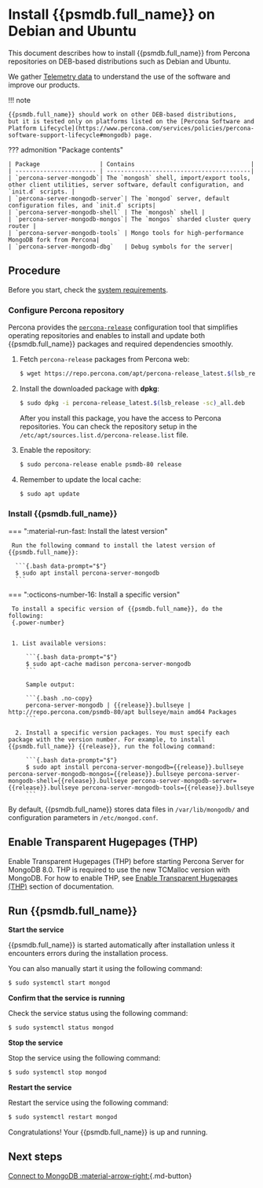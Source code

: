 # Install {{psmdb.full_name}} on Debian and Ubuntu

This document describes how to install {{psmdb.full_name}} from Percona repositories on DEB-based distributions such as Debian and Ubuntu. 

We gather [Telemetry data](../telemetry.md) to understand the use of the software and improve our products.

!!! note

    {{psmdb.full_name}} should work on other DEB-based distributions,
    but it is tested only on platforms listed on the [Percona Software and Platform Lifecycle](https://www.percona.com/services/policies/percona-software-support-lifecycle#mongodb) page.

??? admonition "Package contents"

    | Package                 | Contains                                 |
    | ----------------------- | -----------------------------------------|
    | `percona-server-mongodb`| The `mongosh` shell, import/export tools, other client utilities, server software, default configuration, and `init.d` scripts. |
    | `percona-server-mongodb-server`| The `mongod` server, default configuration files, and `init.d` scripts|
    | `percona-server-mongodb-shell` | The `mongosh` shell |
    | `percona-server-mongodb-mongos`| The `mongos` sharded cluster query router |
    | `percona-server-mongodb-tools` | Mongo tools for high-performance MongoDB fork from Percona|
    | `percona-server-mongodb-dbg`   | Debug symbols for the server|

## Procedure

Before you start, check the [system requirements](../system-requirements.md).

### Configure Percona repository

Percona provides the [`percona-release`](https://docs.percona.com/percona-software-repositories/index.html) configuration tool that simplifies operating repositories and enables to install and update both {{psmdb.full_name}} packages and required dependencies smoothly.    

1. Fetch `percona-release` packages from Percona web:
        
    ```{.bash data-prompt="$"}
    $ wget https://repo.percona.com/apt/percona-release_latest.$(lsb_release -sc)_all.deb
    ```    

2. Install the downloaded package with **dpkg**:    

    ```{.bash data-prompt="$"}
    $ sudo dpkg -i percona-release_latest.$(lsb_release -sc)_all.deb
    ```    

    After you install this package, you have the access to Percona repositories. You can check the repository setup in the `/etc/apt/sources.list.d/percona-release.list` file.    
    
3. Enable the repository:    

    ```{.bash data-prompt="$"}
    $ sudo percona-release enable psmdb-80 release
    ```    

4. Remember to update the local cache:    

    ```{.bash data-prompt="$"}
    $ sudo apt update
    ```

### Install {{psmdb.full_name}}

=== ":material-run-fast: Install the latest version"

     Run the following command to install the latest version of {{psmdb.full_name}}:

      ```{.bash data-prompt="$"}
      $ sudo apt install percona-server-mongodb
      ```

=== ":octicons-number-16: Install a specific version"

     To install a specific version of {{psmdb.full_name}}, do the following:
     {.power-number}


     1. List available versions:

         ```{.bash data-prompt="$"}
         $ sudo apt-cache madison percona-server-mongodb
         ```

         Sample output:

         ```{.bash .no-copy}
         percona-server-mongodb | {{release}}.bullseye | http://repo.percona.com/psmdb-80/apt bullseye/main amd64 Packages
         ```

      2. Install a specific version packages. You must specify each package with the version number. For example, to install {{psmdb.full_name}} {{release}}, run the following command:

         ```{.bash data-prompt="$"}
         $ sudo apt install percona-server-mongodb={{release}}.bullseye percona-server-mongodb-mongos={{release}}.bullseye percona-server-mongodb-shell={{release}}.bullseye percona-server-mongodb-server={{release}}.bullseye percona-server-mongodb-tools={{release}}.bullseye
         ```

By default, {{psmdb.full_name}} stores data files in `/var/lib/mongodb/`
and configuration parameters in `/etc/mongod.conf`.

## Enable Transparent Hugepages (THP)

Enable Transparent Hugepages (THP) before starting Percona Server for MongoDB 8.0. THP is required to use the new TCMalloc version with MongoDB. For how to enable THP, see [Enable Transparent Hugepages (THP)](https://www.mongodb.com/docs/upcoming/administration/tcmalloc-performance/#enable-transparent-hugepages--thp-) section of documentation.

## Run {{psmdb.full_name}}

**Start the service**

{{psmdb.full_name}} is started automatically after installation unless it encounters errors during the installation process.

You can also manually start it using the following command:

```{.bash data-prompt="$"}
$ sudo systemctl start mongod
```

**Confirm that the service is running**

Check the service status using the following command:

```{.bash data-prompt="$"}
$ sudo systemctl status mongod
```

**Stop the service**

Stop the service using the following command:

```{.bash data-prompt="$"}
$ sudo systemctl stop mongod
```

**Restart the service**

Restart the service using the following command:

```{.bash data-prompt="$"}
$ sudo systemctl restart mongod
```

Congratulations! Your {{psmdb.full_name}} is up and running. 

## Next steps

[Connect to MongoDB :material-arrow-right:](../connect.md){.md-button}
